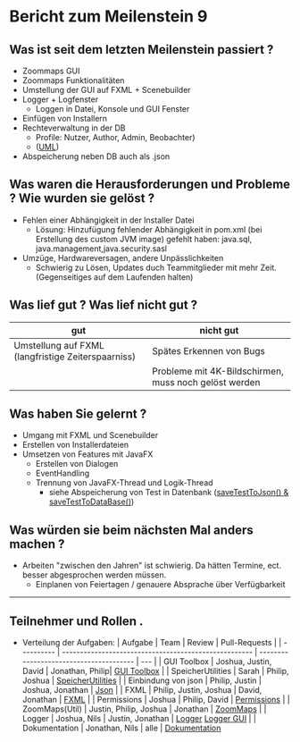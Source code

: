 # Bericht zum Meilenstein 9

## Was ist seit dem letzten Meilenstein passiert ?
- Zoommaps GUI
- Zoommaps Funktionalitäten
- Umstellung der GUI auf FXML + Scenebuilder
- Logger + Logfenster
    - Loggen in Datei, Konsole und GUI Fenster
- Einfügen von Installern
- Rechteverwaltung in der DB 
    - Profile: Nutzer, Author, Admin, Beobachter)
    - ([UML](https://github.com/weichware10/dokumente/blob/db-users/uml-usecase/db/users.png))
- Abspeicherung neben DB auch als .json

## Was waren die Herausforderungen und Probleme ? Wie wurden sie gelöst ?
- Fehlen einer Abhängigkeit in der Installer Datei
    - Lösung: Hinzufügung fehlender Abhängigkeit in pom.xml (bei Erstellung des custom JVM image)
gefehlt haben: java.sql, java.management,java.security.sasl
- Umzüge, Hardwareversagen, andere Unpässlichkeiten
    - Schwierig zu Lösen, Updates duch Teammitglieder mit mehr Zeit.(Gegenseitiges auf dem Laufenden halten)

## Was lief gut ? Was lief nicht gut ?
| gut                        | nicht gut                                                                               |
| -------------------------- | --------------------------------------------------------------------------------------- |
| Umstellung auf FXML (langfristige Zeiterspaarniss) | Spätes Erkennen von Bugs |
| | Probleme mit 4K-Bildschirmen, muss noch gelöst werden |

## Was haben Sie gelernt ?
- Umgang mit FXML und Scenebuilder
- Erstellen von Installerdateien
- Umsetzen von Features mit JavaFX
    - Erstellen von Dialogen
    - EventHandling
    - Trennung von JavaFX-Thread und Logik-Thread 
        - siehe Abspeicherung von Test in Datenbank ([saveTestToJson() & saveTestToDataBase()](https://github.com/weichware10/toolbox/commit/848095466e8d529ff3f486a5b025b4c836f001e5#diff-c23dcfb84036703235b0fc7be1c16ccbc73a3104d74181b0f13b3d742f1fe610R66-R107]))

## Was würden sie beim nächsten Mal anders machen ?
- Arbeiten "zwischen den Jahren" ist schwierig. Da hätten Termine, ect. besser abgesprochen werden müssen.
    - Einplanen von Feiertagen / genauere Absprache über Verfügbarkeit

---
## Teilnehmer und Rollen .

- Verteilung der Aufgaben:
    | Aufgabe    | Team                                                  | Review                                  | Pull-Requests |
    | ---------- | ----------------------------------------------------- | --------------------------------------- | --- |
    | GUI Toolbox | Joshua, Justin, David | Jonathan, Philip| [GUI Toolbox](https://github.com/weichware10/toolbox/pull/10) |
    | SpeicherUtilities | Sarah | Philip, Joshua | [SpeicherUtilities](https://github.com/weichware10/util/pull/25) |
    | Einbindung von json | Philip, Justin | Joshua, Jonathan | [Json](https://github.com/weichware10/util/pull/23) |
    | FXML | Philip, Justin, Joshua | David, Jonathan | [FXML](https://github.com/weichware10/toolbox/pull/14) |
    | Permissions | Joshua | Philip, David | [Permissions](https://github.com/weichware10/util/pull/26) |
    | ZoomMaps(Util) | Justin, Philip, Joshua | Jonathan | [ZoomMaps](https://github.com/weichware10/util/pull/28) |
    | Logger | Joshua, Nils | Justin, Jonathan | [Logger](https://github.com/weichware10/util/pull/30) [Logger GUI](https://github.com/weichware10/toolbox/pull/16) |
    | Dokumentation | Jonathan, Nils | alle | [Dokumentation](https://github.com/weichware10/meilensteine/pull/67) 
